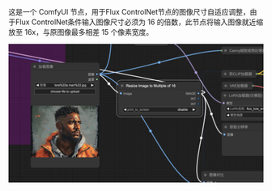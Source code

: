 这是一个 ComfyUI 节点，用于Flux ControlNet节点的图像尺寸自适应调整，由于Flux ControlNet条件输入图像尺寸必须为 16 的倍数，此节点将输入图像就近缩放至 16x，与原图像最多相差 15 个像素宽度。

![](./assets/resize_16x.png)
